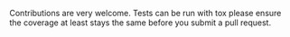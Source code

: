 Contributions are very welcome. Tests can be run with tox please ensure the coverage at least stays the same before you submit a pull request.
